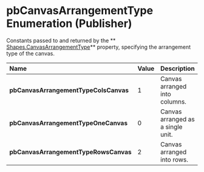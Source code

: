 
# pbCanvasArrangementType Enumeration (Publisher)

Constants passed to and returned by the  ** [Shapes.CanvasArrangementType](d86ee471-0c23-e6fc-d38c-b65e8c14d4c4.md)** property, specifying the arrangement type of the canvas.



|**Name**|**Value**|**Description**|
|:-----|:-----|:-----|
| **pbCanvasArrangementTypeColsCanvas**|1|Canvas arranged into columns.|
| **pbCanvasArrangementTypeOneCanvas**|0|Canvas arranged as a single unit.|
| **pbCanvasArrangementTypeRowsCanvas**|2|Canvas arranged into rows.|
